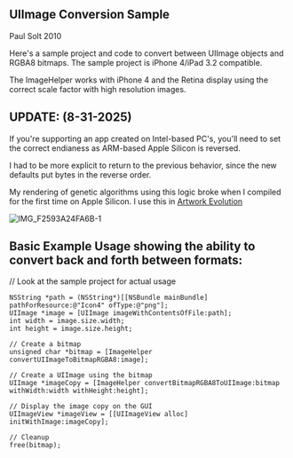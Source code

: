UIImage Conversion Sample
-------------------------
Paul Solt 2010

Here's a sample project and code to convert between UIImage objects and RGBA8 bitmaps. The sample project is iPhone 4/iPad 3.2 compatible. 

The ImageHelper works with iPhone 4 and the Retina display using the correct scale factor with high resolution images.

UPDATE: (8-31-2025)
----

If you're supporting an app created on Intel-based PC's, you'll need to set the correct endianess as ARM-based Apple Silicon is reversed.

I had to be more explicit to return to the previous behavior, since the new defaults put bytes in the reverse order.

My rendering of genetic algorithms using this logic broke when I compiled for the first time on Apple Silicon. I use this in [Artwork Evolution](https://www.artworkevolution.com/artwork-evolution-1)

![IMG_F2593A24FA6B-1](https://github.com/user-attachments/assets/1c7a5851-703f-485a-aec2-56815b611b3b)



Basic Example Usage showing the ability to convert back and forth between formats: 
---------------------------------------------------------------------------------

// Look at the sample project for actual usage

	NSString *path = (NSString*)[[NSBundle mainBundle] pathForResource:@"Icon4" ofType:@"png"];
	UIImage *image = [UIImage imageWithContentsOfFile:path]; 
	int width = image.size.width;
	int height = image.size.height;
	
	// Create a bitmap
	unsigned char *bitmap = [ImageHelper convertUIImageToBitmapRGBA8:image];
	
	// Create a UIImage using the bitmap
	UIImage *imageCopy = [ImageHelper convertBitmapRGBA8ToUIImage:bitmap withWidth:width withHeight:height];
	
	// Display the image copy on the GUI
	UIImageView *imageView = [[UIImageView alloc] initWithImage:imageCopy];

	// Cleanup
	free(bitmap);
